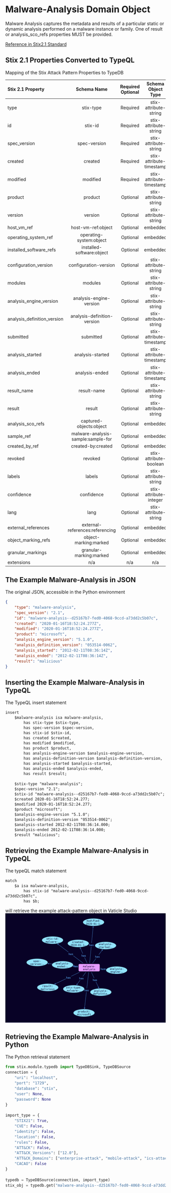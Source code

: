 # Malware-Analysis Domain Object

Malware Analysis captures the metadata and results of a particular static or dynamic analysis performed on a malware instance or family. One of result or analysis_sco_refs properties MUST be provided.



[Reference in Stix2.1 Standard](https://docs.oasis-open.org/cti/stix/v2.1/os/stix-v2.1-os.html#_6hdrixb3ua4j)
## Stix 2.1 Properties Converted to TypeQL
Mapping of the Stix Attack Pattern Properties to TypeDB

|  Stix 2.1 Property    |           Schema Name             | Required  Optional  |      Schema Object Type | Schema Parent  |
|:--------------------|:--------------------------------:|:------------------:|:------------------------:|:-------------:|
|  type                 |            stix-type              |      Required       |  stix-attribute-string    |   attribute    |
|  id                   |             stix-id               |      Required       |  stix-attribute-string    |   attribute    |
|  spec_version         |           spec-version            |      Required       |  stix-attribute-string    |   attribute    |
|  created              |             created               |      Required       | stix-attribute-timestamp  |   attribute    |
|  modified             |             modified              |      Required       | stix-attribute-timestamp  |   attribute    |
| product |product |      Optional       |  stix-attribute-string    |   attribute    |
| version |version |      Optional       |  stix-attribute-string    |   attribute    |
| host_vm_ref |host-vm-ref:object |      Optional       |   embedded     |relation |
| operating_system_ref |operating-system:object |      Optional       |   embedded     |relation |
| installed_software_refs |installed-software:object |      Optional       |   embedded     |relation |
| configuration_version |configuration-version |      Optional       |  stix-attribute-string    |   attribute    |
| modules |modules |      Optional       |  stix-attribute-string    |   attribute    |
| analysis_engine_version |analysis-engine-version |      Optional       |  stix-attribute-string    |   attribute    |
| analysis_definition_version |analysis-definition-version |      Optional       |  stix-attribute-string    |   attribute    |
| submitted |submitted |      Optional       | stix-attribute-timestamp  |   attribute    |
| analysis_started |analysis-started |      Optional       | stix-attribute-timestamp  |   attribute    |
| analysis_ended |analysis-ended |      Optional       | stix-attribute-timestamp  |   attribute    |
| result_name |result-name |      Optional       |  stix-attribute-string    |   attribute    |
| result |result |      Optional       |  stix-attribute-string    |   attribute    |
| analysis_sco_refs |captured-objects:object |      Optional       |   embedded     |relation |
| sample_ref |malware-analysis-sample:sample-for |      Optional       |   embedded     |relation |
| created_by_ref       |        created-by:created         |      Optional       |   embedded     |relation |
|  revoked              |             revoked               |      Optional       |  stix-attribute-boolean   |   attribute    |
|  labels               |              labels               |      Optional       |  stix-attribute-string    |   attribute    |
|  confidence           |            confidence             |      Optional       |  stix-attribute-integer   |   attribute    |
|  lang                 |               lang                |      Optional       |  stix-attribute-string    |   attribute    |
|  external_references  | external-references:referencing   |      Optional       |   embedded     |relation |
|  object_marking_refs  |      object-marking:marked        |      Optional       |   embedded     |relation |
|  granular_markings    |     granular-marking:marked       |      Optional       |   embedded     |relation |
|  extensions           |               n/a                 |        n/a          |           n/a             |      n/a       |

## The Example Malware-Analysis in JSON
The original JSON, accessible in the Python environment
```json
{    
    "type": "malware-analysis",    
    "spec_version": "2.1",    
    "id": "malware-analysis--d25167b7-fed0-4068-9ccd-a73dd2c5b07c",    
    "created": "2020-01-16T18:52:24.277Z",    
    "modified": "2020-01-16T18:52:24.277Z",    
    "product": "microsoft",    
    "analysis_engine_version": "5.1.0",    
    "analysis_definition_version": "053514-0062",    
    "analysis_started": "2012-02-11T08:36:14Z",    
    "analysis_ended": "2012-02-11T08:36:14Z",    
    "result": "malicious"    
}
```


## Inserting the Example Malware-Analysis in TypeQL
The TypeQL insert statement
```typeql
insert 
    $malware-analysis isa malware-analysis,
        has stix-type $stix-type,
        has spec-version $spec-version,
        has stix-id $stix-id,
        has created $created,
        has modified $modified,
        has product $product,
        has analysis-engine-version $analysis-engine-version,
        has analysis-definition-version $analysis-definition-version,
        has analysis-started $analysis-started,
        has analysis-ended $analysis-ended,
        has result $result;
    
    $stix-type "malware-analysis";
    $spec-version "2.1";
    $stix-id "malware-analysis--d25167b7-fed0-4068-9ccd-a73dd2c5b07c";
    $created 2020-01-16T18:52:24.277;
    $modified 2020-01-16T18:52:24.277;
    $product "microsoft";
    $analysis-engine-version "5.1.0";
    $analysis-definition-version "053514-0062";
    $analysis-started 2012-02-11T08:36:14.000;
    $analysis-ended 2012-02-11T08:36:14.000;
    $result "malicious";
```

## Retrieving the Example Malware-Analysis in TypeQL
The typeQL match statement

```typeql
match
    $a isa malware-analysis,
        has stix-id "malware-analysis--d25167b7-fed0-4068-9ccd-a73dd2c5b07c",
        has $b;
```


will retrieve the example attack-pattern object in Vaticle Studio
![Malware-Analysis Example](./img/malware-analysis.png)

## Retrieving the Example Malware-Analysis  in Python
The Python retrieval statement

```python
from stix.module.typedb import TypeDBSink, TypeDBSource
connection = {
    "uri": "localhost",
    "port": "1729",
    "database": "stix",
    "user": None,
    "password": None
}

import_type = {
    "STIX21": True,
    "CVE": False,
    "identity": False,
    "location": False,
    "rules": False,
    "ATT&CK": False,
    "ATT&CK_Versions": ["12.0"],
    "ATT&CK_Domains": ["enterprise-attack", "mobile-attack", "ics-attack"],
    "CACAO": False
}

typedb = TypeDBSource(connection, import_type)
stix_obj = typedb.get("malware-analysis--d25167b7-fed0-4068-9ccd-a73dd2c5b07c")
```

